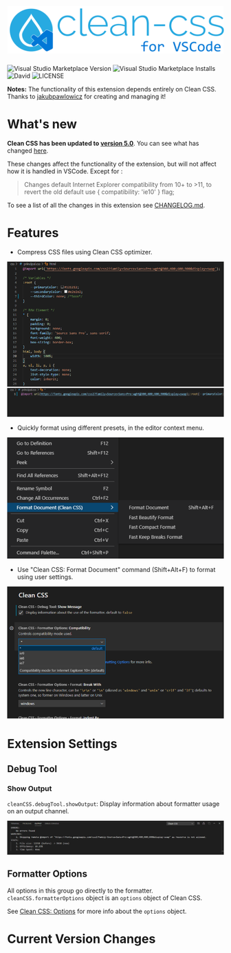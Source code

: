 <h1 style="text-align: center;">
    <img src="https://raw.githubusercontent.com/Travis71i/clean-css-vscode/master/images/clean-css-vscode-v1.png" alt="Clean CSS for VSCode" width="800px"/>
</h1>

![Visual Studio Marketplace Version](https://img.shields.io/visual-studio-marketplace/v/travis71i.clean-css-vscode)
![Visual Studio Marketplace Installs](https://img.shields.io/visual-studio-marketplace/i/travis71i.clean-css-vscode)
![David](https://david-dm.org/Travis71i/clean-css-vscode.svg)
![LICENSE](https://img.shields.io/github/license/Travis71i/clean-css-vscode)

**Notes:** The functionality of this extension depends entirely on Clean CSS. Thanks to [jakubpawlowicz](https://github.com/jakubpawlowicz) for creating and managing it!

# What's new
**Clean CSS has been updated to [version 5.0](https://github.com/jakubpawlowicz/clean-css#whats-new-in-version-50)**.
You can see what has changed [here](https://github.com/jakubpawlowicz/clean-css/blob/master/History.md).

These changes affect the functionality of the extension, but will not affect how it is handled in VSCode. Except for :
>Changes default Internet Explorer compatibility from 10+ to >11, to revert the old default use { compatibility: 'ie10' } flag;

To see a list of all the changes in this extension see [CHANGELOG.md](CHANGELOG.md).

# Features
- Compress CSS files using Clean CSS optimizer.

![Before](https://raw.githubusercontent.com/Travis71i/clean-css-vscode/master/images/css_1.png)
![After](https://raw.githubusercontent.com/Travis71i/clean-css-vscode/master/images/css_2.png)

- Quickly format using different presets, in the editor context menu.

![Editor Context Menu](https://raw.githubusercontent.com/Travis71i/clean-css-vscode/master/images/editor_context_menu.png)

- Use "Clean CSS: Format Document" command (Shift+Alt+F) to format using user settings.

![Settings UI](https://raw.githubusercontent.com/Travis71i/clean-css-vscode/master/images/settings_ui.png)


# Extension Settings

## Debug Tool

### Show Output

`cleanCSS.debugTool.showOutput`: Display information about formatter usage on an output channel.

![Clean CSS: Debug Output Channel example](https://raw.githubusercontent.com/Travis71i/clean-css-vscode/master/images/debugOutputExample.png)

## Formatter Options

All options in this group go directly to the formatter. `cleanCSS.formatterOptions` object is an `options` object of Clean CSS.
    
See [Clean CSS: Options](https://github.com/jakubpawlowicz/clean-css#constructor-options) for more info about the `options` object.

# Current Version Changes

